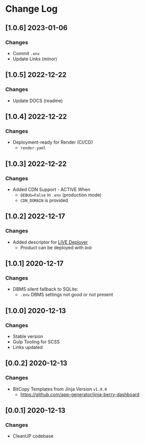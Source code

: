 # Change Log

## [1.0.6] 2023-01-06
### Changes

- Commit `.env`
- Update Links (minor)

## [1.0.5] 2022-12-22
### Changes

- Update DOCS (readme)

## [1.0.4] 2022-12-22
### Changes

- Deployment-ready for Render (CI/CD)
  - `render.yaml`

## [1.0.3] 2022-12-22
### Changes

- Added CDN Support - ACTIVE When
  - `DEBUG=False` in `.env` (production mode)
  - `CDN_DOMAIN` is provided  

## [1.0.2] 2022-12-17
### Changes

- Added descriptor for [LIVE Deployer](https://appseed.us/go-live/)
  - Product can be deployed with `DnD`  

## [1.0.1] 2020-12-17
### Changes

- DBMS silent fallback to SQLite:
  - `.env` DBMS settings not good or not present

## [1.0.0] 2020-12-13
### Changes

- Stable version
- Gulp Tooling for SCSS 
- Links updated

## [0.0.2] 2020-12-13
### Changes

- BitCopy Templates from Jinja Version `v1.0.0`
  - https://github.com/app-generator/jinja-berry-dashboard

## [0.0.1] 2020-12-13
### Changes

- CleanUP codebase
